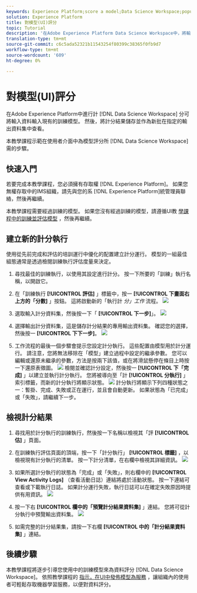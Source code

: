 ```yaml
---
keywords: Experience Platform;score a model;Data Science Workspace;popular topics;ui;scoring run;scoring results
solution: Experience Platform
title: 對模型(UI)評分
topic: Tutorial
description: '在Adobe Experience Platform Data Science Workspace中，將輸入資料輸入現有的訓練模型，即可獲得分數。 然後，將計分結果儲存並作為新批在指定的輸出資料集中查看。 '
translation-type: tm+mt
source-git-commit: c6c5ada52321b11543254f80399c38365f0fb9d7
workflow-type: tm+mt
source-wordcount: '609'
ht-degree: 0%

---
```



# 對模型(UI)評分

在Adobe Experience Platform中進行計 [!DNL Data Science Workspace] 分可將輸入資料輸入現有的訓練模型。 然後，將計分結果儲存並作為新批在指定的輸出資料集中查看。

本教學課程示範在使用者介面中為模型評分所 [!DNL Data Science Workspace] 需的步驟。

## 快速入門

若要完成本教學課程，您必須擁有存取權 [!DNL Experience Platform]。 如果您無權存取中的IMS組織，請先與您的系 [!DNL Experience Platform]統管理員聯絡，然後再繼續。

本教學課程需要經過訓練的模型。 如果您沒有經過訓練的模型，請遵循UI教 [學課程中的訓練並評估模型](./train-evaluate-model-ui.md) ，然後再繼續。

## 建立新的計分執行

使用從先前完成和評估的培訓運行中優化的配置建立計分運行。 模型的一組最佳組態通常是透過檢閱訓練執行評估度量來決定。

1. 尋找最佳的訓練執行，以使用其設定進行計分。 按一下所要的「訓練」執行名稱，以開啟它。

2. 在「訓練執行 **[!UICONTROL 評估]** 」標籤中，按一 **[!UICONTROL 下畫面右上方的「分數]** 」按鈕。 這將啟動新的「執行計 *分」工作* 流程。
   ![](../images/models-recipes/score/training_run_overview.png)

3. 選取輸入計分資料集，然後按一下「 **[!UICONTROL 下一步]**」。
   ![](../images/models-recipes/score/scoring_input.png)

4. 選擇輸出計分資料集，這是儲存計分結果的專用輸出資料集。 確認您的選擇，然後按一 **[!UICONTROL 下下一步]**。
   ![](../images/models-recipes/score/scoring_results.png)

5. 工作流程的最後一個步驟會提示您設定計分執行。 這些配置由模型用於計分運行。
請注意，您將無法移除在「模型」建立過程中設定的繼承參數。 您可以編輯或還原未繼承的參數，方法是按兩下該值，或在將滑鼠懸停在條目上時按一下還原表徵圖。
   ![](../images/models-recipes/score/configuration.png)
檢閱並確認計分設定，然後按一 **[!UICONTROL 下「完成]** 」以建立並執行計分執行。 您將被導向至「計 **[!UICONTROL 分執行]** 」索引標籤，而新的計分執行將顯示狀態。
   ![](../images/models-recipes/score/scoring_runs_tab.png)
計分執行將顯示下列四種狀態之一：暫掛、完成、失敗或正在運行，並且會自動更新。 如果狀態為「已完成」或「失敗」，請繼續下一步。

## 檢視計分結果

1. 尋找用於計分執行的訓練執行，然後按一下名稱以檢視其「評 **[!UICONTROL 估]** 」頁面。

2. 在訓練執行評估頁面的頂端，按一下「計分執行」 **[!UICONTROL 標籤]** ，以檢視現有計分執行的清單。 按一下計分清單，在右欄中檢視其詳細資訊。
   ![](../images/models-recipes/score/view_details.png)

3. 如果所選計分執行的狀態為「完成」或「失敗」，則右欄中的 **[!UICONTROL View Activity Logs]** （查看活動日誌）連結將處於活動狀態。 按一下連結可查看或下載執行日誌。 如果計分運行失敗，執行日誌可以在確定失敗原因時提供有用資訊。
   ![](../images/models-recipes/score/activity_logs.png)

4. 按一下右 **[!UICONTROL 欄中的「預覽計分結果資料集]** 」連結。 您將可從計分執行中預覽輸出資料集。
   ![](../images/models-recipes/score/preview_results.png)

5. 如需完整的計分結果集，請按一下右欄 **[!UICONTROL 中的「計分結果資料集]** 」連結。

## 後續步驟

本教學課程將逐步引導您使用中的訓練模型來為資料評分 [!DNL Data Science Workspace]。 依照教學課程的 [指示，在UI中發佈模型為服務](./publish-model-service-ui.md) ，讓組織內的使用者可輕鬆存取機器學習服務，以便對資料評分。
